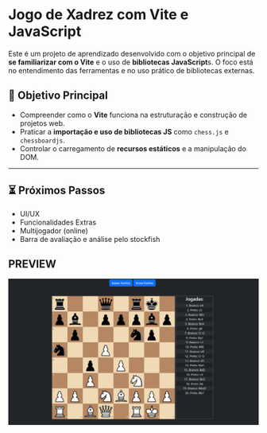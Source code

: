 # Jogo de Xadrez com Vite e JavaScript

Este é um projeto de aprendizado desenvolvido com o objetivo principal de **se familiarizar com o Vite** e o uso de **bibliotecas JavaScript**s. O foco está no entendimento das ferramentas e no uso prático de bibliotecas externas.

## 🎯 Objetivo Principal

- Compreender como o **Vite** funciona na estruturação e construção de projetos web.
- Praticar a **importação e uso de bibliotecas JS** como `chess.js` e `chessboardjs`.
- Controlar o carregamento de **recursos estáticos** e a manipulação do DOM.

---

## ⏳ Próximos Passos

- UI/UX
- Funcionalidades Extras
- Multijogador (online)
- Barra de avaliação e análise pelo stockfish

## PREVIEW
![PREVIEW](public/Captura%20de%20tela%202025-01-08%20083751.png)




